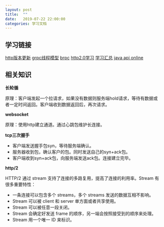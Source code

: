 ```yaml
---
layout: post
title:  ""
date:   2019-07-22 22:00:00
categories: 学习文档
---
```


## 学习链接
[http版本更新](https://www.sohu.com/a/152686075_268033)
[grpc线程模型](http://www.uml.org.cn/zjjs/201711241.asp)
[brpc](https://github.com/apache/incubator-brpc/blob/master/README_cn.md)
[http2.0学习](https://www.jianshu.com/p/67c541a421f9)
[学习汇总](https://github.com/xingshaocheng/architect-awesome)
[java api online](https://docs.oracle.com/javase/8/docs/api/)

## 相关知识

**长轮循**

原理：客户端发起一个拉请求，如果没有数据则服务端hold请求，等待有数据或者一定时间返回。客户端收到数据返回后，再次请求。

**websocket**

原理：使用http建立通道。通过心跳包维护长连接。

**tcp三次握手**

* 客户端发送握手包syn，等待服务端确认。
* 服务器收到包，确认客户的包。同时发送自己的syn+ack包。
* 客户端收到syn+ack包，向服务端发送ack包。连接建立完毕。

**http/2**

HTTP/2 通过 stream 支持了连接的多路复用，提高了连接的利用率。Stream 有很多重要特性：

* 一条连接可以包含多个 streams，多个 streams 发送的数据互相不影响。
* Stream 可以被 client 和 server 单方面或者共享使用。
* Stream 可以被任意一段关闭。
* Stream 会确定好发送 frame 的顺序，另一端会按照接受到的顺序来处理。
* Stream 用一个唯一 ID 来标识。





